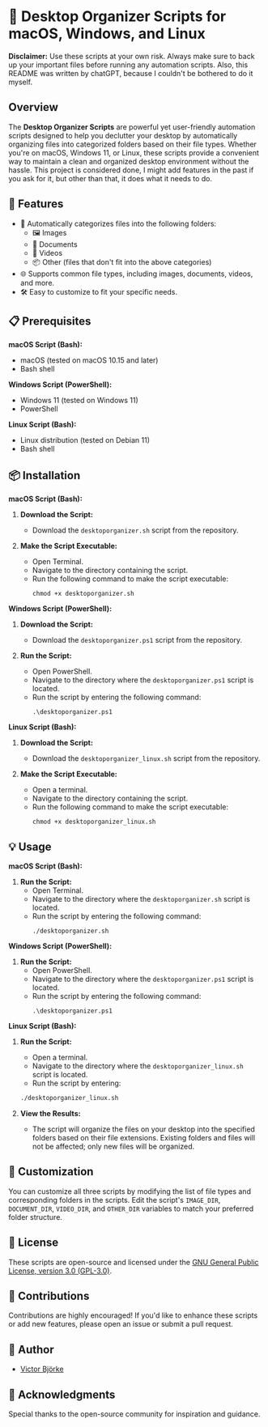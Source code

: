# 🚀 Desktop Organizer Scripts for macOS, Windows, and Linux

**Disclaimer:** Use these scripts at your own risk. Always make sure to back up your important files before running any automation scripts. Also, this README was written by chatGPT, because I couldn't be bothered to do it myself.

## Overview

The **Desktop Organizer Scripts** are powerful yet user-friendly automation scripts designed to help you declutter your desktop by automatically organizing files into categorized folders based on their file types. Whether you're on macOS, Windows 11, or Linux, these scripts provide a convenient way to maintain a clean and organized desktop environment without the hassle. This project is considered done, I might add features in the past if you ask for it, but other than that, it does what it needs to do.

## 🌟 Features

- 📂 Automatically categorizes files into the following folders:
  - 🖼️ Images
  - 📄 Documents
  - 🎥 Videos
  - 📦 Other (files that don't fit into the above categories)
- 🌐 Supports common file types, including images, documents, videos, and more.
- 🛠️ Easy to customize to fit your specific needs.

## 📋 Prerequisites

**macOS Script (Bash):**

- macOS (tested on macOS 10.15 and later)
- Bash shell

**Windows Script (PowerShell):**

- Windows 11 (tested on Windows 11)
- PowerShell

**Linux Script (Bash):**

- Linux distribution (tested on Debian 11)
- Bash shell

## 📦 Installation

**macOS Script (Bash):**

1. **Download the Script:**
   - Download the `desktoporganizer.sh` script from the repository.

2. **Make the Script Executable:**
   - Open Terminal.
   - Navigate to the directory containing the script.
   - Run the following command to make the script executable:
     ```
     chmod +x desktoporganizer.sh
     ```

**Windows Script (PowerShell):**

1. **Download the Script:**
   - Download the `desktoporganizer.ps1` script from the repository.

2. **Run the Script:**
   - Open PowerShell.
   - Navigate to the directory where the `desktoporganizer.ps1` script is located.
   - Run the script by entering the following command:
     ```
     .\desktoporganizer.ps1
     ```

**Linux Script (Bash):**

1. **Download the Script:**
   - Download the `desktoporganizer_linux.sh` script from the repository.

2. **Make the Script Executable:**
   - Open a terminal.
   - Navigate to the directory containing the script.
   - Run the following command to make the script executable:
     ```
     chmod +x desktoporganizer_linux.sh
     ```

## 💡 Usage

**macOS Script (Bash):**

1. **Run the Script:**
   - Open Terminal.
   - Navigate to the directory where the `desktoporganizer.sh` script is located.
   - Run the script by entering the following command:
     ```
     ./desktoporganizer.sh
     ```

**Windows Script (PowerShell):**

1. **Run the Script:**
   - Open PowerShell.
   - Navigate to the directory where the `desktoporganizer.ps1` script is located.
   - Run the script by entering the following command:
     ```
     .\desktoporganizer.ps1
     ```

**Linux Script (Bash):**

1. **Run the Script:**
   - Open a terminal.
   - Navigate to the directory where the `desktoporganizer_linux.sh` script is located.
   - Run the script by entering:

    ```bash
    ./desktoporganizer_linux.sh
    ```

2. **View the Results:**
   - The script will organize the files on your desktop into the specified folders based on their file extensions. Existing folders and files will not be affected; only new files will be organized.

## 🎨 Customization

You can customize all three scripts by modifying the list of file types and corresponding folders in the scripts. Edit the script's `IMAGE_DIR`, `DOCUMENT_DIR`, `VIDEO_DIR`, and `OTHER_DIR` variables to match your preferred folder structure.

## 📜 License

These scripts are open-source and licensed under the [GNU General Public License, version 3.0 (GPL-3.0)](LICENSE).

## 🤝 Contributions

Contributions are highly encouraged! If you'd like to enhance these scripts or add new features, please open an issue or submit a pull request.

## 📝 Author

- [Victor Björke](https://github.com/VictorBjorke)

## 🙏 Acknowledgments

Special thanks to the open-source community for inspiration and guidance.

